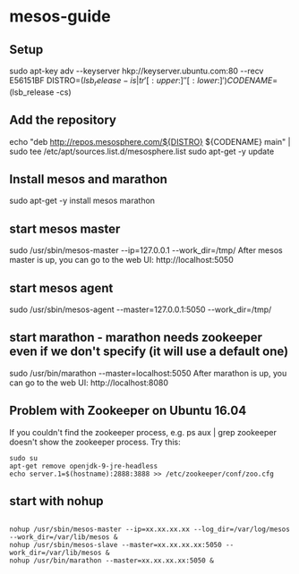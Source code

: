 # mesos-guide

## Setup
sudo apt-key adv --keyserver hkp://keyserver.ubuntu.com:80 --recv E56151BF
DISTRO=$(lsb_release -is | tr '[:upper:]' '[:lower:]')
CODENAME=$(lsb_release -cs)

## Add the repository
echo "deb http://repos.mesosphere.com/${DISTRO} ${CODENAME} main" | \
sudo tee /etc/apt/sources.list.d/mesosphere.list
sudo apt-get -y update

## Install mesos and marathon
sudo apt-get -y install mesos marathon

## start mesos master
sudo /usr/sbin/mesos-master --ip=127.0.0.1 --work_dir=/tmp/
After mesos master is up, you can go to the web UI: http://localhost:5050

## start mesos agent
sudo /usr/sbin/mesos-agent --master=127.0.0.1:5050 --work_dir=/tmp/

## start marathon - marathon needs zookeeper even if we don't specify (it will use a default one)
sudo /usr/bin/marathon --master=localhost:5050
After marathon is up, you can go to the web UI: http://localhost:8080

## Problem with Zookeeper on Ubuntu 16.04
If you couldn't find the zookeeper process, e.g. ps aux | grep zookeeper doesn't show the zookeeper process. Try this:
```
sudo su
apt-get remove openjdk-9-jre-headless
echo server.1=$(hostname):2888:3888 >> /etc/zookeeper/conf/zoo.cfg
```

## start with nohup
```

nohup /usr/sbin/mesos-master --ip=xx.xx.xx.xx --log_dir=/var/log/mesos --work_dir=/var/lib/mesos &
nohup /usr/sbin/mesos-slave --master=xx.xx.xx.xx:5050 --work_dir=/var/lib/mesos & 
nohup /usr/bin/marathon --master=xx.xx.xx.xx:5050 &
```
